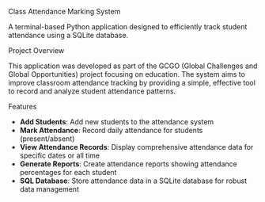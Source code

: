  Class Attendance Marking System

A terminal-based Python application designed to efficiently track student attendance using a SQLite database.

 Project Overview

This application was developed as part of the GCGO (Global Challenges and Global Opportunities) project focusing on education. The system aims to improve classroom attendance tracking by providing a simple, effective tool to record and analyze student attendance patterns.

 Features

- **Add Students**: Add new students to the attendance system
- **Mark Attendance**: Record daily attendance for students (present/absent)
- **View Attendance Records**: Display comprehensive attendance data for specific dates or all time
- **Generate Reports**: Create attendance reports showing attendance percentages for each student
- **SQL Database**: Store attendance data in a SQLite database for robust data management



